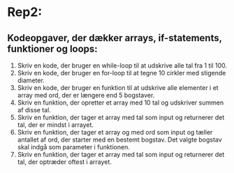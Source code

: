 # Rep2:

## Kodeopgaver, der dækker arrays, if-statements, funktioner og loops:
1. Skriv en kode, der bruger en while-loop til at udskrive alle tal fra 1 til 100.
2. Skriv en kode, der bruger en for-loop til at tegne 10 cirkler med stigende diameter.
3. Skriv en kode, der bruger en funktion til at udskrive alle elementer i et array med ord, der er længere end 5 bogstaver.
4. Skriv en funktion, der opretter et array med 10 tal og udskriver summen af disse tal.
5. Skriv en funktion, der tager et array med tal som input og returnerer det tal, der er mindst i arrayet.
6. Skriv en funktion, der tager et array og med ord som input og tæller antallet af ord, der starter med en bestemt bogstav. Det valgte bogstav skal indgå som parameter i funktionen.
7. Skriv en funktion, der tager et array med tal som input og returnerer det tal, der optræder oftest i arrayet.
